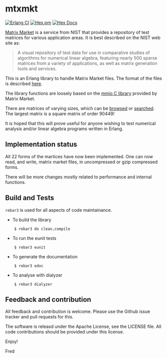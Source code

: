 # mtxmkt

[![Erlang CI](https://github.com/fredyouhanaie/mtxmkt/actions/workflows/erlang.yml/badge.svg)](https://github.com/fredyouhanaie/mtxmkt/actions/workflows/erlang.yml) [![Hex.pm](https://img.shields.io/hexpm/v/mtxmkt.svg)](https://hex.pm/packages/mtxmkt) [![Hex Docs](https://img.shields.io/badge/hex-docs-blue.svg)](https://hexdocs.pm/mtxmkt)

[Matrix Market](https://math.nist.gov/MatrixMarket/) is a service from
NIST that provides a repository of test matrices for various
application areas. It is best described on the NIST web site as:

> A visual repository of test data for use in comparative studies of
> algorithms for numerical linear algebra, featuring nearly 500 sparse
> matrices from a variety of applications, as well as matrix generation
> tools and services.

This is an Erlang library to handle Matrix Market files. The format of
the files is described
[here](https://math.nist.gov/MatrixMarket/formats.html).

The library functions are loosely based on the
[mmio C library](https://math.nist.gov/MatrixMarket/mmio-c.html)
provided by Matrix Market.

There are matrices of varying sizes, which can be
[browsed](https://math.nist.gov/MatrixMarket/data/) or
[searched](https://math.nist.gov/MatrixMarket/searchtool.html). The
largest matrix is a square matrix of order 90449!

It is hoped that this will prove useful for anyone wishing to test
numerical analysis and/or linear algebra programs written in Erlang.

## Implementation status

All 22 forms of the martices have now been implemented. One can now
read, and write, matrix market files, in uncompressed or gzip
compressed forms.

There will be more changes mostly related to performance and internal
functions.


## Build and Tests

`rebar3` is used for all aspects of code maintainance.

* To build the library
```
	$ rebar3 do clean,compile
```

* To run the eunit tests
```
	$ rebar3 eunit
```

* To generate the documentation
```
	$ rebar3 edoc
```

* To analyse with dialyzer
```
	$ rebar3 dialyzer
```

## Feedback and contribution

All feedback and contribution is welcome. Please use the Github issue
tracker and pull requests for this.

The software is releasd under the Apache License, see the LICENSE
file. All code contributions should be provided under this license.


Enjoy!

Fred
